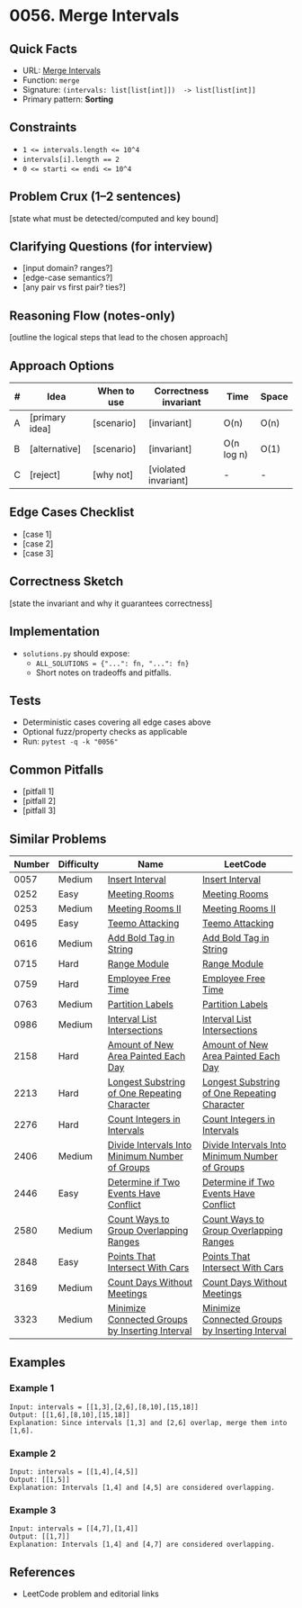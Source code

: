 # 0056. Merge Intervals

## Quick Facts

- URL: [Merge Intervals](https://leetcode.com/problems/merge-intervals/)
- Function: `merge`
- Signature: `(intervals: list[list[int]])  -> list[list[int]]`
- Primary pattern: **Sorting**

## Constraints

- `1 <= intervals.length <= 10^4`
- `intervals[i].length == 2`
- `0 <= starti <= endi <= 10^4`

## Problem Crux (1–2 sentences)

[state what must be detected/computed and key bound]

## Clarifying Questions (for interview)

- [input domain? ranges?]
- [edge-case semantics?]
- [any pair vs first pair? ties?]

## Reasoning Flow (notes-only)

[outline the logical steps that lead to the chosen approach]

## Approach Options

| #   | Idea           | When to use | Correctness invariant | Time       | Space |
| --- | -------------- | ----------- | --------------------- | ---------- | ----- |
| A   | [primary idea] | [scenario]  | [invariant]           | O(n)       | O(n)  |
| B   | [alternative]  | [scenario]  | [invariant]           | O(n log n) | O(1)  |
| C   | [reject]       | [why not]   | [violated invariant]  | -          | -     |

## Edge Cases Checklist

- [case 1]
- [case 2]
- [case 3]

## Correctness Sketch

[state the invariant and why it guarantees correctness]

## Implementation

- `solutions.py` should expose:
    - `ALL_SOLUTIONS = {"...": fn, "...": fn}`
    - Short notes on tradeoffs and pitfalls.

## Tests

- Deterministic cases covering all edge cases above
- Optional fuzz/property checks as applicable
- Run: `pytest -q -k "0056"`

## Common Pitfalls

- [pitfall 1]
- [pitfall 2]
- [pitfall 3]

## Similar Problems

| Number | Difficulty | Name                                                                                                                 | LeetCode                                                                                                                          |
| ------ | ---------- | -------------------------------------------------------------------------------------------------------------------- | --------------------------------------------------------------------------------------------------------------------------------- |
| 0057   | Medium     | [Insert Interval](../0057-insert-interval/readme.md)                                                                 | [Insert Interval](https://leetcode.com/problems/insert-interval/)                                                                 |
| 0252   | Easy       | [Meeting Rooms](../0252-meeting-rooms/readme.md)                                                                     | [Meeting Rooms](https://leetcode.com/problems/meeting-rooms/)                                                                     |
| 0253   | Medium     | [Meeting Rooms II](../0253-meeting-rooms-ii/readme.md)                                                               | [Meeting Rooms II](https://leetcode.com/problems/meeting-rooms-ii/)                                                               |
| 0495   | Easy       | [Teemo Attacking](../0495-teemo-attacking/readme.md)                                                                 | [Teemo Attacking](https://leetcode.com/problems/teemo-attacking/)                                                                 |
| 0616   | Medium     | [Add Bold Tag in String](../0616-add-bold-tag-in-string/readme.md)                                                   | [Add Bold Tag in String](https://leetcode.com/problems/add-bold-tag-in-string/)                                                   |
| 0715   | Hard       | [Range Module](../0715-range-module/readme.md)                                                                       | [Range Module](https://leetcode.com/problems/range-module/)                                                                       |
| 0759   | Hard       | [Employee Free Time](../0759-employee-free-time/readme.md)                                                           | [Employee Free Time](https://leetcode.com/problems/employee-free-time/)                                                           |
| 0763   | Medium     | [Partition Labels](../0763-partition-labels/readme.md)                                                               | [Partition Labels](https://leetcode.com/problems/partition-labels/)                                                               |
| 0986   | Medium     | [Interval List Intersections](../0986-interval-list-intersections/readme.md)                                         | [Interval List Intersections](https://leetcode.com/problems/interval-list-intersections/)                                         |
| 2158   | Hard       | [Amount of New Area Painted Each Day](../2158-amount-of-new-area-painted-each-day/readme.md)                         | [Amount of New Area Painted Each Day](https://leetcode.com/problems/amount-of-new-area-painted-each-day/)                         |
| 2213   | Hard       | [Longest Substring of One Repeating Character](../2213-longest-substring-of-one-repeating-character/readme.md)       | [Longest Substring of One Repeating Character](https://leetcode.com/problems/longest-substring-of-one-repeating-character/)       |
| 2276   | Hard       | [Count Integers in Intervals](../2276-count-integers-in-intervals/readme.md)                                         | [Count Integers in Intervals](https://leetcode.com/problems/count-integers-in-intervals/)                                         |
| 2406   | Medium     | [Divide Intervals Into Minimum Number of Groups](../2406-divide-intervals-into-minimum-number-of-groups/readme.md)   | [Divide Intervals Into Minimum Number of Groups](https://leetcode.com/problems/divide-intervals-into-minimum-number-of-groups/)   |
| 2446   | Easy       | [Determine if Two Events Have Conflict](../2446-determine-if-two-events-have-conflict/readme.md)                     | [Determine if Two Events Have Conflict](https://leetcode.com/problems/determine-if-two-events-have-conflict/)                     |
| 2580   | Medium     | [Count Ways to Group Overlapping Ranges](../2580-count-ways-to-group-overlapping-ranges/readme.md)                   | [Count Ways to Group Overlapping Ranges](https://leetcode.com/problems/count-ways-to-group-overlapping-ranges/)                   |
| 2848   | Easy       | [Points That Intersect With Cars](../2848-points-that-intersect-with-cars/readme.md)                                 | [Points That Intersect With Cars](https://leetcode.com/problems/points-that-intersect-with-cars/)                                 |
| 3169   | Medium     | [Count Days Without Meetings](../3169-count-days-without-meetings/readme.md)                                         | [Count Days Without Meetings](https://leetcode.com/problems/count-days-without-meetings/)                                         |
| 3323   | Medium     | [Minimize Connected Groups by Inserting Interval](../3323-minimize-connected-groups-by-inserting-interval/readme.md) | [Minimize Connected Groups by Inserting Interval](https://leetcode.com/problems/minimize-connected-groups-by-inserting-interval/) |

## Examples

### Example 1

```text
Input: intervals = [[1,3],[2,6],[8,10],[15,18]]
Output: [[1,6],[8,10],[15,18]]
Explanation: Since intervals [1,3] and [2,6] overlap, merge them into [1,6].
```

### Example 2

```text
Input: intervals = [[1,4],[4,5]]
Output: [[1,5]]
Explanation: Intervals [1,4] and [4,5] are considered overlapping.
```

### Example 3

```text
Input: intervals = [[4,7],[1,4]]
Output: [[1,7]]
Explanation: Intervals [1,4] and [4,7] are considered overlapping.
```

## References

- LeetCode problem and editorial links
